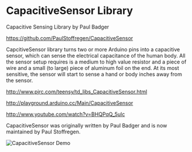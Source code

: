 # CapacitiveSensor Library

Capacitive Sensing Library by Paul Badger

https://github.com/PaulStoffregen/CapacitiveSensor

CapcitiveSensor library turns two or more Arduino pins into a capacitive sensor, which can sense the electrical capacitance of the human body. All the sensor setup requires is a medium to high value resistor and a piece of wire and a small (to large) piece of aluminum foil on the end. At its most sensitive, the sensor will start to sense a hand or body inches away from the sensor. 

http://www.pjrc.com/teensy/td_libs_CapacitiveSensor.html

http://playground.arduino.cc/Main/CapacitiveSensor

http://www.youtube.com/watch?v=BHQPqQ_5ulc

CapacitiveSensor was originally written by Paul Badger and is now maintained by Paul Stoffregen.

![CapacitiveSensor Demo](http://www.pjrc.com/teensy/td_libs_CapacitiveSensor_1.jpg)
